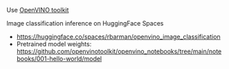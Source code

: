 Use [OpenVINO toolkit](https://github.com/openvinotoolkit)

Image classification inference on HuggingFace Spaces
- https://huggingface.co/spaces/rbarman/openvino_image_classification
- Pretrained model weights: https://github.com/openvinotoolkit/openvino_notebooks/tree/main/notebooks/001-hello-world/model 